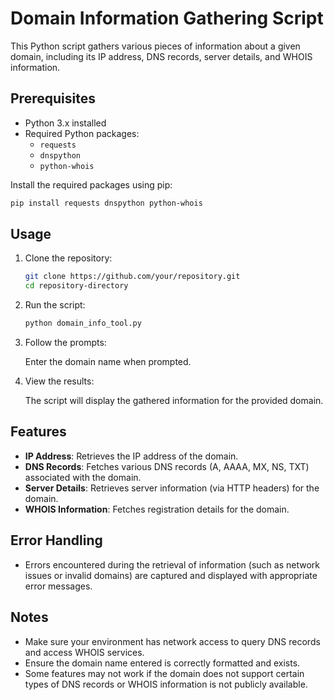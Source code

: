 # Domain Information Gathering Script

This Python script gathers various pieces of information about a given domain, including its IP address, DNS records, server details, and WHOIS information.

## Prerequisites

- Python 3.x installed
- Required Python packages:
  - `requests`
  - `dnspython`
  - `python-whois`

Install the required packages using pip:

```bash
pip install requests dnspython python-whois
```

## Usage

1. Clone the repository:

    ```bash
    git clone https://github.com/your/repository.git
    cd repository-directory
    ```

2. Run the script:

    ```bash
    python domain_info_tool.py
    ```

3. Follow the prompts:

    Enter the domain name when prompted.

4. View the results:

    The script will display the gathered information for the provided domain.

## Features

- **IP Address**: Retrieves the IP address of the domain.
- **DNS Records**: Fetches various DNS records (A, AAAA, MX, NS, TXT) associated with the domain.
- **Server Details**: Retrieves server information (via HTTP headers) for the domain.
- **WHOIS Information**: Fetches registration details for the domain.

## Error Handling

- Errors encountered during the retrieval of information (such as network issues or invalid domains) are captured and displayed with appropriate error messages.

## Notes

- Make sure your environment has network access to query DNS records and access WHOIS services.
- Ensure the domain name entered is correctly formatted and exists.
- Some features may not work if the domain does not support certain types of DNS records or WHOIS information is not publicly available.

